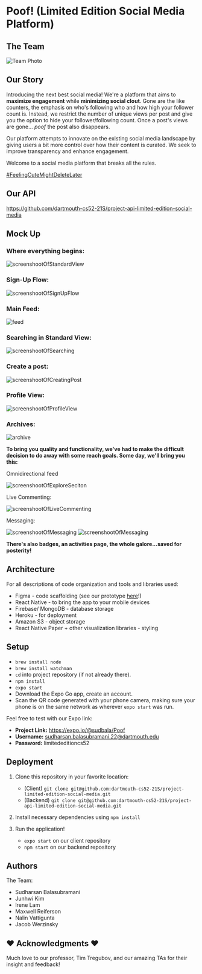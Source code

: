 # Poof! (Limited Edition Social Media Platform)

## The Team

![Team Photo](https://i.imgur.com/bTG56lp.jpg)

## Our Story

Introducing the next best social media! We're a platform that aims to **maximize engagement** while **minimizing social clout**. Gone are the like counters, the emphasis on who's following who and how high your follower count is. Instead, we restrict the number of unique views per post and give you the option to hide your follower/following count. Once a post's views are gone... *poof* the post also disappears. 

Our platform attempts to innovate on the existing social media landscape by giving users a bit more control over how their content is curated. We seek to improve transparency and enhance engagement.

Welcome to a social media platform that breaks all the rules.

[#FeelingCuteMightDeleteLater](https://github.com/dartmouth-cs52-21S/project-limited-edition-social-media)

## Our API
https://github.com/dartmouth-cs52-21S/project-api-limited-edition-social-media

## Mock Up

### Where everything begins:

![screenshootOfStandardView](assets/cover.png)

### Sign-Up Flow:

![screenshootOfSignUpFlow](assets/signup.png)

### Main Feed: 

![feed](assets/feed.gif)

### Searching in Standard View:

![screenshootOfSearching](assets/search.gif)

### Create a post:

![screenshootOfCreatingPost](assets/createPost.gif)

### Profile View:

![screenshootOfProfileView](assets/profile.gif)

### Archives:

![archive](assets/archive.gif)

**To bring you quality and functionality, we've had to make the difficult decision to do away with some reach goals. Some day, we'll bring you this:**

Omnidirectional feed

![screenshootOfExploreSeciton](https://github.com/blakesanie/React-Bubble-UI/blob/HEAD/example/public/demo.gif?raw=true)

Live Commenting:

![screenshootOfLiveCommenting](assets/Live_Messaging.png)

Messaging:

![screenshootOfMessaging](assets/Messaging1.png)
![screenshootOfMessaging](assets/Messaging2.png)

**There's also badges, an activities page, the whole galore...saved for posterity!**

## Architecture

For all descriptions of code organization and tools and libraries used:
* Figma - code scaffolding (see our prototype [here](https://www.figma.com/file/jhVNv2xzJKylPZacF5I5L0/Mockups?node-id=0%3A1)!)
* React Native - to bring the app to your mobile devices
* Firebase/ MongoDB - database storage 
* Heroku - for deployment
* Amazon S3 - object storage 
* React Native Paper + other visualization libraries - styling

## Setup

* `brew install node`
* `brew install watchman`
* `cd` into project repository (if not already there).
* `npm install`
* `expo start`
* Download the Expo Go app, create an account.
* Scan the QR code generated with your phone camera, making sure your phone is on the same network as wherever `expo start` was run.

Feel free to test with our Expo link:
* **Project Link:** https://expo.io/@sudbala/Poof
* **Username:** sudharsan.balasubramani.22@dartmouth.edu
* **Password:** limitededitioncs52

## Deployment

1. Clone this repository in your favorite location:
    * (Client) `git clone git@github.com:dartmouth-cs52-21S/project-limited-edition-social-media.git`
    * (Backend) `git clone git@github.com:dartmouth-cs52-21S/project-api-limited-edition-social-media.git`

2. Install necessary dependencies using `npm install`
3. Run the application! 
    * `expo start` on our client repository
    * `npm start` on our backend repository

## Authors

The Team:
- Sudharsan Balasubramani
- Junhwi Kim
- Irene Lam
- Maxwell Reiferson
- Nalin Vattigunta
- Jacob Werzinsky

## :heart: Acknowledgments :heart:

Much love to our professor, Tim Tregubov, and our amazing TAs for their insight and feedback!
